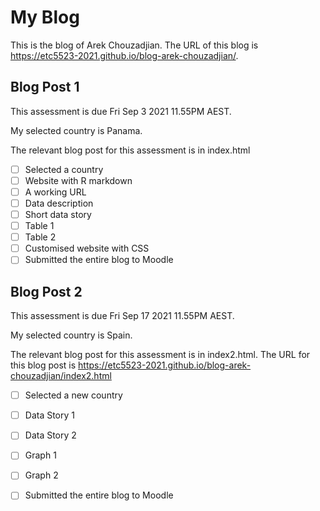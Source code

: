 # My Blog


This is the blog of Arek Chouzadjian.
The URL of this blog is https://etc5523-2021.github.io/blog-arek-chouzadjian/.

## Blog Post 1

This assessment is due Fri Sep 3 2021 11.55PM AEST.

My selected country is Panama.

The relevant blog post for this assessment is in index.html

- [ ] Selected a country
- [ ] Website with R markdown 
- [ ] A working URL
- [ ] Data description
- [ ] Short data story
- [ ] Table 1
- [ ] Table 2
- [ ] Customised website with CSS
- [ ] Submitted the entire blog to Moodle

## Blog Post 2

This assessment is due Fri Sep 17 2021 11.55PM AEST.

My selected country is Spain.

The relevant blog post for this assessment is in index2.html. The URL for this blog post is https://etc5523-2021.github.io/blog-arek-chouzadjian/index2.html

- [ ] Selected a new country
- [ ] Data Story 1
- [ ] Data Story 2
- [ ] Graph 1
- [ ] Graph 2
- [ ] Submitted the entire blog to Moodle


